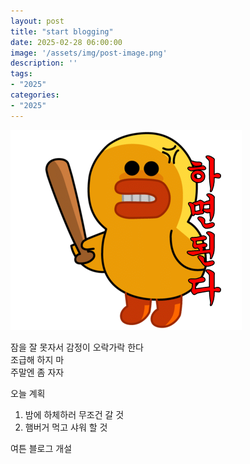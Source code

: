 ```yaml
---
layout: post
title: "start blogging"
date: 2025-02-28 06:00:00
image: '/assets/img/post-image.png'
description: ''
tags:
- "2025"
categories:
- "2025"
---
```


![하면된다](../assets/img/mad%20chick.png)

잠을 잘 못자서 감정이 오락가락 한다  
조급해 하지 마  
주말엔 좀 자자 

오늘 계획
1. 밤에 하체하러 무조건 갈 것
2. 햄버거 먹고 샤워 할 것  


여튼 블로그 개설